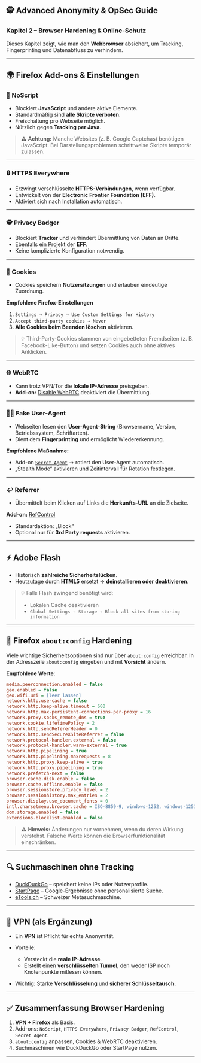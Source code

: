 ## 🕵️ Advanced Anonymity & OpSec Guide

### Kapitel 2 – Browser Hardening & Online-Schutz

Dieses Kapitel zeigt, wie man den **Webbrowser** absichert, um Tracking, Fingerprinting und Datenabfluss zu verhindern.

---

## 🌍 Firefox Add-ons & Einstellungen

### 🔧 NoScript

* Blockiert **JavaScript** und andere aktive Elemente.
* Standardmäßig sind **alle Skripte verboten**.
* Freischaltung pro Webseite möglich.
* Nützlich gegen **Tracking per Java**.

> ⚠️ **Achtung:**
> Manche Websites (z. B. Google Captchas) benötigen JavaScript.
> Bei Darstellungsproblemen schrittweise Skripte temporär zulassen.

---

### 🔒 HTTPS Everywhere

* Erzwingt verschlüsselte **HTTPS-Verbindungen**, wenn verfügbar.
* Entwickelt von der **Electronic Frontier Foundation (EFF)**.
* Aktiviert sich nach Installation automatisch.

---

### 🕵️ Privacy Badger

* Blockiert **Tracker** und verhindert Übermittlung von Daten an Dritte.
* Ebenfalls ein Projekt der **EFF**.
* Keine komplizierte Konfiguration notwendig.

---

### 🍪 Cookies

* Cookies speichern **Nutzersitzungen** und erlauben eindeutige Zuordnung.

**Empfohlene Firefox-Einstellungen**

1. `Settings → Privacy → Use Custom Settings for History`
2. `Accept third-party cookies → Never`
3. **Alle Cookies beim Beenden löschen** aktivieren.

> 💡 Third-Party-Cookies stammen von eingebetteten Fremdseiten (z. B. Facebook-Like-Button)
> und setzen Cookies auch ohne aktives Anklicken.

---

### 🌐 WebRTC

* Kann trotz VPN/Tor die **lokale IP-Adresse** preisgeben.
* **Add-on:** [Disable WebRTC](https://addons.mozilla.org/) deaktiviert die Übermittlung.

---

### 🕵️‍♂️ Fake User-Agent

* Webseiten lesen den **User-Agent-String** (Browsername, Version, Betriebssystem, Schriftarten).
* Dient dem **Fingerprinting** und ermöglicht Wiedererkennung.

**Empfohlene Maßnahme:**

* Add-on [`Secret Agent`](https://addons.mozilla.org/) → rotiert den User-Agent automatisch.
* „Stealth Mode“ aktivieren und Zeitintervall für Rotation festlegen.

---

### ↩️ Referrer

* Übermittelt beim Klicken auf Links die **Herkunfts-URL** an die Zielseite.

**Add-on:** [RefControl](https://addons.mozilla.org/)

* Standardaktion: „Block“
* Optional nur für **3rd Party requests** aktivieren.

---

## ⚡ Adobe Flash

* Historisch **zahlreiche Sicherheitslücken**.
* Heutzutage durch **HTML5** ersetzt → **deinstallieren oder deaktivieren**.

> 💡 Falls Flash zwingend benötigt wird:
>
> * Lokalen Cache deaktivieren
> * `Global Settings → Storage → Block all sites from storing information`

---

## 🔧 Firefox `about:config` Hardening

Viele wichtige Sicherheitsoptionen sind nur über `about:config` erreichbar.
In der Adresszeile `about:config` eingeben und mit **Vorsicht** ändern.

**Empfohlene Werte**:

```ini
media.peerconnection.enabled = false
geo.enabled = false
geo.wifi.uri = [leer lassen]
network.http.use-cache = false
network.http.keep-alive.timeout = 600
network.http.max-persistent-connections-per-proxy = 16
network.proxy.socks_remote_dns = true
network.cookie.lifetimePolicy = 2
network.http.sendRefererHeader = 0
network.http.sendSecureXSiteReferrer = false
network.protocol-handler.external = false
network.protocol-handler.warn-external = true
network.http.pipelining = true
network.http.pipelining.maxrequests = 8
network.http.proxy.keep-alive = true
network.http.proxy.pipelining = true
network.prefetch-next = false
browser.cache.disk.enable = false
browser.cache.offline.enable = false
browser.sessionstore.privacy_level = 2
browser.sessionhistory.max_entries = 2
browser.display.use_document_fonts = 0
intl.charsetmenu.browser.cache = ISO-8859-9, windows-1252, windows-1251, ISO-8859-1, UTF-8
dom.storage.enabled = false
extensions.blocklist.enabled = false
```

> ⚠️ **Hinweis:**
> Änderungen nur vornehmen, wenn du deren Wirkung verstehst.
> Falsche Werte können die Browserfunktionalität einschränken.

---

## 🔍 Suchmaschinen ohne Tracking

* [DuckDuckGo](https://duckduckgo.com/) – speichert keine IPs oder Nutzerprofile.
* [StartPage](https://www.startpage.com/) – Google-Ergebnisse ohne personalisierte Suche.
* [eTools.ch](https://www.etools.ch/) – Schweizer Metasuchmaschine.

---

## 🔐 VPN (als Ergänzung)

* Ein **VPN** ist Pflicht für echte Anonymität.
* Vorteile:

  * Versteckt die **reale IP-Adresse**.
  * Erstellt einen **verschlüsselten Tunnel**, den weder ISP noch Knotenpunkte mitlesen können.
* Wichtig: Starke **Verschlüsselung** und **sicherer Schlüsseltausch**.

---

## ✅ Zusammenfassung Browser Hardening

1. **VPN + Firefox** als Basis.
2. Add-ons: `NoScript`, `HTTPS Everywhere`, `Privacy Badger`, `RefControl`, `Secret Agent`.
3. `about:config` anpassen, Cookies & WebRTC deaktivieren.
4. Suchmaschinen wie DuckDuckGo oder StartPage nutzen.

---

